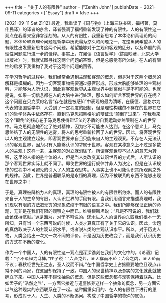 +++
title = "关于人的有限性"
author = ["Zenith John"]
publishDate = 2021-09-11
categories = ["Essay"]
draft = false
+++

<span class="timestamp-wrapper"><span class="timestamp">[2021-09-11 Sat 21:12]</span></span>
最近，我重读了《词与物》（上海三联书店，福柯著，莫伟民译）的译者的序言，译者强调了福柯重新发现了神的有限性。人的有限性这一观点在我看来室非常深刻的。从人的有限性，我重新思考了本体论和真理论的问题。本体论和真理论问题是哲学中历史最为悠久的问题之一，在这里我希望从人的有限性出发重新思考这两个问题。希望能够对于主观和客观的区分，以及命题的真理性问题进行进一步的诠释。事实上，在阅读《语言哲学》（陈嘉映著，北京大学出版社）时，我就试图寻找这两个问题的答案，但是总感觉有所欠缺。在人的有限性的启发下我重构了我对于这两个问题的回答。

在学习哲学的过程中，我们经常会遇到主观和客观的概念，但是对于这两个概念的解释是模糊的。因为一切客观事物需要通过感官形成，形成大脑能够处理的主观材料，才能够为人所认识，因此将客观世界从主观世界中剥离似乎是不可能的。也就是说，如果一切信息都在人的大脑中进行处理，那么如何断言客观世界的存在呢？这个问题在贝克莱的名言“存在就是被感知”中表现的最为清晰。在康德、黑格尔为代表的德国哲学中，人受到了一定程度的限制，但是理性构建的不存在的世界在它们的哲学体系中依然存在。直到马克思把黑格尔的辩证法“颠倒了过来”。在我看来这个“颠倒”的核心在于马克思使得辩证法的矛盾的自我运动始终限制在人的世界中。马克思彻底地否定了绝对精神，因为它不可能由人达到。在这个意义上，马克思终结了人的无限性的迷雾，将人的思考重新拉回了人的世界。因此，将客观世界以人的主观建立起来，即客观世界来自且只能来自人的主观观察。不存在人无法认识的客观世界，因为只有人能够认识的才属于世界。客观在某种意义上不过是多数人的主观！这样一来，主客观的对立就消除了。所谓客观世界不以人的意志为转移，这里的人指的是个体的人，但是当人类改变其认识世界的方式后，人所认识的那个客观世界实际上就不同了。即使世界的运行规律并非人为决定，但是在认识规律的过程中不可避免的引入了人的主观思考。人事实上也不可能认识其所观察之外的规律。因此，世界是普遍联系的是永恒的真理，因为不被联系的东西不能够出现在世界之中！

于是，真理被降格为人的真理，真理的有限性被人的有限性所约束。而人的有限性来自于人的生命的有限，人认识世界的手段有限。当我们用语言来描述真理时，我们现以有限的方法把无穷的现象浓缩于有限的语言之中。我们所能够保证正确的命题，无非是在我们有限的观察之中而已。维特根斯坦说：“凡是不可说的，我们就应该保持沉默。”这是因为，对于不可说的，还未进入人的世界的东西我们根本一无所知，只有当一个东西可说的时候，人类才算真正有了关于它的认识。因此，命题的真伪取决于人的主观认识水平，或者说人类的主观认识水平。所以，对于历史人物，人类会给出一次又一次不同的评价。不是因为历史改变了，而是我们认识历史的方式在不断的变化。

作为一个中国人，人的有限性这一观点是深深镌刻在我们的文化中的。《论语》记载：“子不语怪力乱神。”庄子说：“六合之外，圣人存而不论；六合之内，圣人论而不议；春秋经世先王之志，圣人议而不辩。”在中国哲学史上占据重要地位且观点非常不同的两家，在这里却保持了一致。中国人的现世精神以及务实的文化就此就被确立下来。中国人并非不谈论抽象的概念，但是这些概念都与现实保持着联系。比如孟子的“浩然之气”，一方面它接近与道德修养这样一个抽象的概念，另一方面它以气这种现实的东西联系在了一起。这种偏重实用的、在人的有限性下进行的思考，形成对于人、人生、人类的不断追问，构成了中国哲学的特殊的底色。

